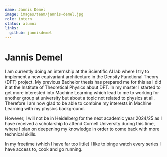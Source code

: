 ```yaml
---
name: Jannis Demel
image: images/team/jannis-demel.jpg
role: intern
status: alumni
links:
  github: jannisdemel
---
```


# Jannis Demel
I am currently doing an internship at the Scientific AI lab where I try to implement a new equivariant architecture in the Density Functional Theory (DFT) project. My previous Bachelor thesis has prepared me for this as I did it at the Institute of Theoretical Physics about DFT. In my master I started to get more interested into Machine Learning which lead to me to working for another group at university but about a topic not related to physics at all. Therefore I am now glad to be able to combine my interests in Machine Learning with my physics background.

However, I will not be in Heidelberg for the next academic year 2024/25 as I have received a scholarship to attend Cornell University during this time, where I plan on deepening my knowledge in order to come back with more technical skills.

In my freetime (which I have far too little) I like to binge watch every series I have access to, cook and go running. 
